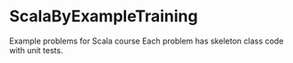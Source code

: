 # ScalaByExampleTraining
Example problems for Scala course
Each problem has skeleton class code with unit tests.